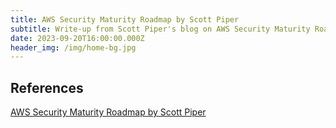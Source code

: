 ```yaml
---
title: AWS Security Maturity Roadmap by Scott Piper
subtitle: Write-up from Scott Piper's blog on AWS Security Maturity Roadmap
date: 2023-09-20T16:00:00.000Z
header_img: /img/home-bg.jpg
---
```


## References

[AWS Security Maturity Roadmap by Scott Piper](https://summitroute.com/downloads/aws_security_maturity_roadmap-Summit_Route.pdf)
